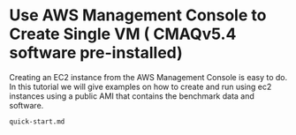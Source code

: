 # Use AWS Management Console to Create Single VM ( CMAQv5.4 software pre-installed)

Creating an EC2 instance from the AWS Management Console is easy to do. In this tutorial we will give examples on how to create and run using ec2 instances using a public AMI that contains the benchmark data and software.


```{toctree}
quick-start.md
```
